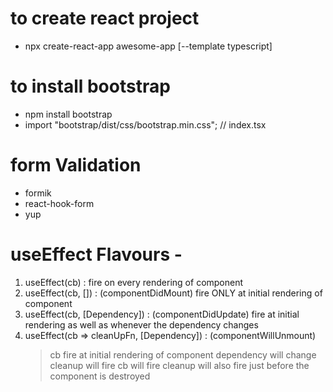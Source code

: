 # to create react project

- npx create-react-app awesome-app [--template typescript]

# to install bootstrap

- npm install bootstrap
- import "bootstrap/dist/css/bootstrap.min.css"; // index.tsx

# form Validation

- formik
- react-hook-form
- yup

# useEffect Flavours -

1. useEffect(cb) : fire on every rendering of component
2. useEffect(cb, []) : (componentDidMount) fire ONLY at initial rendering of component
3. useEffect(cb, [Dependency]) : (componentDidUpdate) fire at initial rendering as well as whenever the dependency changes
4. useEffect(cb => cleanUpFn, [Dependency]) : (componentWillUnmount)
   > cb fire at initial rendering of component
   > dependency will change
   > cleanup will fire
   > cb will fire
   > cleanup will also fire just before the component is destroyed

